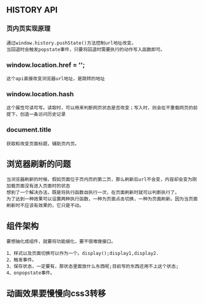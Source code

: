 ## HISTORY	API

### 页内页实现原理
	通过window.history.pushState()方法控制url地址改变。
	当回退时会触发popstate事件，只要将回退时需要执行的动作写入函数即可。

### window.location.href = '';
	这个api直接改变浏览器url地址，是跳转的地址

### window.location.hash
	这个属性可读可写。读取时，可以用来判断网页状态是否改变；写入时，则会在不重载网页的前提下，创造一条访问历史记录

### document.title
	获取和改变页面标题，辅助页内页。


##  浏览器刷新的问题

	当浏览器刷新的时候，假如页面位于页内页的第二页，那么刷新后url不会变，内容却会变为刚加载页面没有进入页面时的状态
	想到了一个解决办法，既是将执行函数自执行一次，在页面刷新时就可以判断执行了。
	为了达到一种效果可以设置两种执行函数，一种为页面点击切换，一种为页面刷新。因为当页面刷新时不应该有效果的，它只是不动。
##  组件架构
	要想抽化成组件，就要将功能细化，要不很难做接口。

	1、样式以及页面切换可以作为一个。display();display1,display2.
	2、触发事件。
	3、保存状态，一定要有，那状态里面放什么东西呢;目前写的东西还用不上这个状态;
	4、onpopstate事件。

##  动画效果要慢慢向css3转移